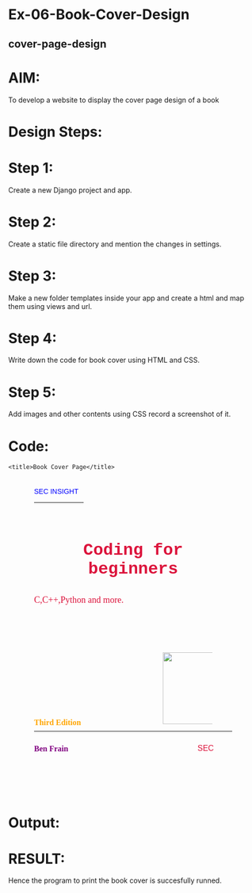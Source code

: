 # Ex-06-Book-Cover-Design
## cover-page-design

# AIM:
To develop a website to display the cover page design of a book

# Design Steps:
# Step 1:
Create a new Django project and app.

# Step 2:
Create a static file directory and mention the changes in settings.

# Step 3:
Make a new folder templates inside your app and create a html and map them using views and url.

# Step 4:
Write down the code for book cover using HTML and CSS.

# Step 5:
Add images and other contents using CSS record a screenshot of it.

# Code:
<style>
    .bookpage{
        width: 400px;
        height: 600px;
        color:crimson;
        margin-left: auto;
        margin-right: auto;
        padding: 20px;
        font-family: 'Franklin Gothic Medium', 'Arial Narrow', Arial, sans-serif;
        background-image: url(/static/images/back.jpg);
        background-size: cover;
    }
        

    .insight{
        color: blue;

    }

    
    .hrstyle{
        width:100px;
    }
    .author{
    
        display: inline;
        position: relative;
        color: purple;
        top:190px;
        
        font-family:Georgia;
        font-size: medium;
    }
    .booktitle{
        font-family: 'Courier New', Courier, monospace;
        font-size: larger;
        text-align: center;
        position: relative;
        top: 30px;
    
    }
    .id {
        width:400px;
        position: relative;
        top:180px;
        
    }
    .pub{
        font-size: medium;
        position: relative;
        top:155px;
        left:330px;
    }
    .ed{
        color:orange;
        font-size: medium;
        font-family: Verdana;
        position:relative;
        top:85px;

    }
    .subtitle{
        font-family:Tahoma;
        font-size: large;
        position: relative;
        top:40px;
    }
    .mypic{
        position: relative;
        top: 135px;
        left: 260px;
        width: 100px;
        height: 100px;
        background-size: cover;
    }
    </style>
    <title>Book Cover Page</title>
</head>
<body>
    <div class="bookpage">
        <div class="insight">
            SEC INSIGHT
        </div>
        <div class="hrstyle">
            <hr style="color: red;">
        </div>
        <div class="booktitle">
            <h1>Coding for beginners</h1></div>
        <div class="subtitle">
            C,C++,Python and more.
        </div>
        <div class="mypic">
            <img src="/static/images/profile.JPG" width="130" height="145" alt="">
        </div>
        <div class="id">
            <hr style="color: black;">
        </div>
        <div class="author">
           <p><b>Ben Frain</b></p>
        </div>
        <div class="pub">
            SEC
        </div>
        <div class="ed">
            <b>Third Edition</b>
        </div>
    </div>
</body>


# Output:



# RESULT:
Hence the program to print the book cover is succesfully runned.
